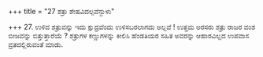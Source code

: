 +++
title = "27 ಶತ್ರು ಶೇಷವಿದಲ್ಪವೆನ್ದುಳು"

+++
27. ಉಳಿದ ಶತ್ರುವನ್ನು ಇದು ಕ್ಷುದ್ರವೆಂದು ಉಳಿಸಬರಲಾಗದು ಅಲ್ಲವೆ ! ಉತ್ತಮ ಅರಸರು ಶತ್ರು ರಾಜರ ವಂಶ ಬೀಜವನ್ನು ಬಿತ್ತುತ್ತಾರೆಯೆ ? ಶತ್ರುಗಳ ಕಣ್ಣುಗಳನ್ನು ಕೀಲಿಸಿ ಹೆಂಡತಿಯರ ಸಹಿತ ಅವರನ್ನು ಆಹಾರವಿಲ್ಲದ ಉಪವಾಸ ವ್ರತದಲ್ಲಿರುವಂತೆ ಮಾಡು.